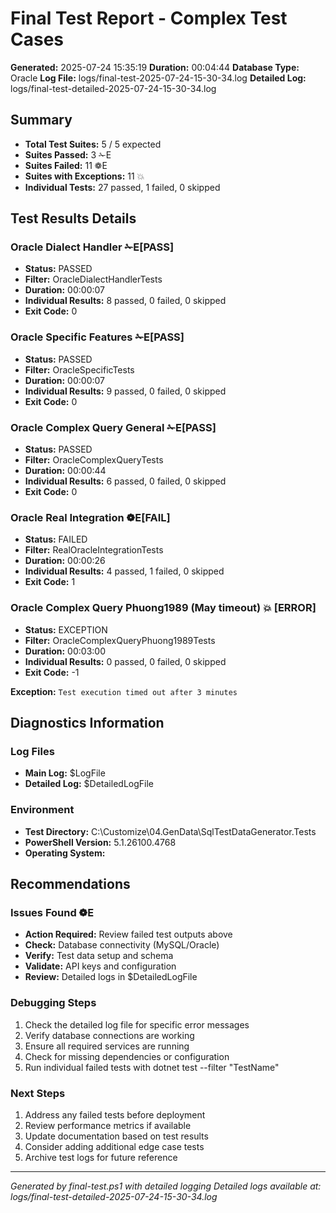 # Final Test Report - Complex Test Cases

**Generated:** 2025-07-24 15:35:19
**Duration:** 00:04:44
**Database Type:** Oracle
**Log File:** logs/final-test-2025-07-24-15-30-34.log
**Detailed Log:** logs/final-test-detailed-2025-07-24-15-30-34.log

## Summary
- **Total Test Suites:** 5 / 5 expected
- **Suites Passed:** 3 ✁E
- **Suites Failed:** 11 ❁E 
- **Suites with Exceptions:** 11 💥
- **Individual Tests:** 27 passed, 1 failed, 0 skipped

## Test Results Details

### Oracle Dialect Handler ✁E[PASS]

- **Status:** PASSED
- **Filter:** OracleDialectHandlerTests
- **Duration:** 00:00:07
- **Individual Results:** 8 passed, 0 failed, 0 skipped
- **Exit Code:** 0

### Oracle Specific Features ✁E[PASS]

- **Status:** PASSED
- **Filter:** OracleSpecificTests
- **Duration:** 00:00:07
- **Individual Results:** 9 passed, 0 failed, 0 skipped
- **Exit Code:** 0

### Oracle Complex Query General ✁E[PASS]

- **Status:** PASSED
- **Filter:** OracleComplexQueryTests
- **Duration:** 00:00:44
- **Individual Results:** 6 passed, 0 failed, 0 skipped
- **Exit Code:** 0

### Oracle Real Integration ❁E[FAIL]

- **Status:** FAILED
- **Filter:** RealOracleIntegrationTests
- **Duration:** 00:00:26
- **Individual Results:** 4 passed, 1 failed, 0 skipped
- **Exit Code:** 1

### Oracle Complex Query Phuong1989 (May timeout) 💥 [ERROR]

- **Status:** EXCEPTION
- **Filter:** OracleComplexQueryPhuong1989Tests
- **Duration:** 00:03:00
- **Individual Results:** 0 passed, 0 failed, 0 skipped
- **Exit Code:** -1

**Exception:**
`
Test execution timed out after 3 minutes
`

## Diagnostics Information

### Log Files
- **Main Log:** $LogFile
- **Detailed Log:** $DetailedLogFile

### Environment
- **Test Directory:** C:\Customize\04.GenData\SqlTestDataGenerator.Tests
- **PowerShell Version:** 5.1.26100.4768
- **Operating System:** 

## Recommendations
### Issues Found ❁E
- **Action Required:** Review failed test outputs above
- **Check:** Database connectivity (MySQL/Oracle)
- **Verify:** Test data setup and schema
- **Validate:** API keys and configuration
- **Review:** Detailed logs in $DetailedLogFile

### Debugging Steps
1. Check the detailed log file for specific error messages
2. Verify database connections are working
3. Ensure all required services are running
4. Check for missing dependencies or configuration
5. Run individual failed tests with dotnet test --filter "TestName"

### Next Steps
1. Address any failed tests before deployment
2. Review performance metrics if available
3. Update documentation based on test results
4. Consider adding additional edge case tests
5. Archive test logs for future reference

---
*Generated by final-test.ps1 with detailed logging*
*Detailed logs available at: logs/final-test-detailed-2025-07-24-15-30-34.log*

